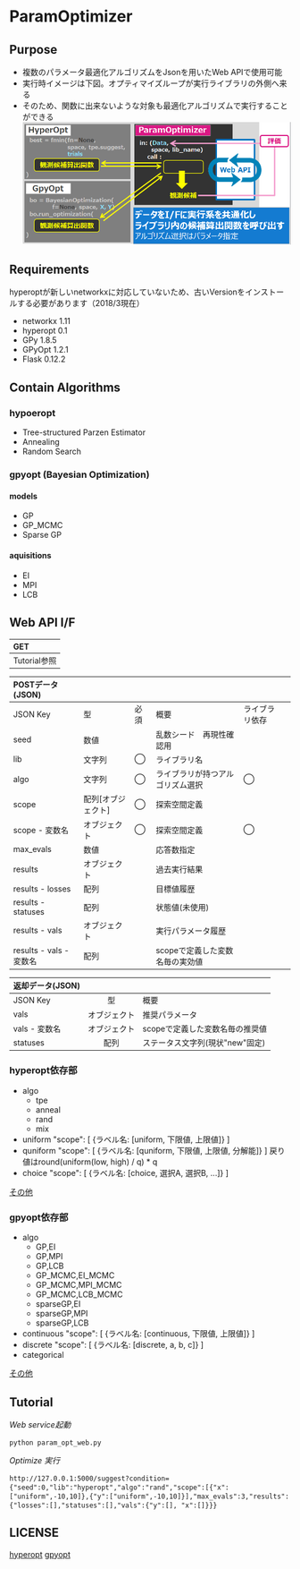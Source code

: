 # ParamOptimizer

## Purpose
+ 複数のパラメータ最適化アルゴリズムをJsonを用いたWeb APIで使用可能
+ 実行時イメージは下図。オプティマイズループが実行ライブラリの外側へ来る
+ そのため、関数に出来ないような対象も最適化アルゴリズムで実行することができる
![](imgs/StructureSummary.PNG)

## Requirements
hyperoptが新しいnetworkxに対応していないため、古いVersionをインストールする必要があります（2018/3現在）
+ networkx 1.11
+ hyperopt 0.1
+ GPy 1.8.5
+ GPyOpt 1.2.1
+ Flask 0.12.2

## Contain Algorithms
### hypoeropt
+ Tree-structured Parzen Estimator
+ Annealing
+ Random Search

### gpyopt (Bayesian Optimization)
#### models
+ GP
+ GP_MCMC
+ Sparse GP

#### aquisitions
+ EI
+ MPI
+ LCB

## Web API I/F

|GET|
|:---|
|Tutorial参照|

|POSTデータ(JSON)||||||
|:---|:---|:---|:---|:---|:---|
|JSON Key|型|必須|概要|ライブラリ依存||
|seed|数値||乱数シード　再現性確認用||
|lib|文字列|◯|ライブラリ名||
|algo|文字列|◯|ライブラリが持つアルゴリズム選択|◯|
|scope|配列[オブジェクト]|◯|探索空間定義||
|scope - 変数名|オブジェクト|◯|探索空間定義|◯|
|max_evals|数値||応答数指定||
|results|オブジェクト||過去実行結果||
|results - losses|配列||目標値履歴||
|results - statuses|配列||状態値(未使用)||
|results - vals|オブジェクト||実行パラメータ履歴||
|results - vals - 変数名|配列||scopeで定義した変数名毎の実効値|||



|返却データ(JSON)|||
|:---|:-:|:---|
|JSON Key|型|概要|
|vals|オブジェクト|推奨パラメータ|
|vals - 変数名|オブジェクト|scopeで定義した変数名毎の推奨値|
|statuses|配列|ステータス文字列(現状"new"固定)|




### hyperopt依存部
+ algo
  + tpe
  + anneal
  + rand
  + mix
+ uniform
        "scope": [
          {ラベル名: [uniform, 下限値, 上限値]}
        ]
+ quniform
        "scope": [
          {ラベル名: [quniform, 下限値, 上限値, 分解能]}
        ]
      戻り値はround(uniform(low, high) / q) * q
+ choice
        "scope": [
          {ラベル名: [choice, 選択A, 選択B, ...]}
        ]

[その他](https://github.com/hyperopt/hyperopt/wiki/FMin)

### gpyopt依存部
+ algo
  + GP,EI
  + GP,MPI
  + GP,LCB
  + GP_MCMC,EI_MCMC
  + GP_MCMC,MPI_MCMC
  + GP_MCMC,LCB_MCMC
  + sparseGP,EI
  + sparseGP,MPI
  + sparseGP,LCB
+ continuous
        "scope": [
          {ラベル名: [continuous, 下限値, 上限値]}
        ]
+ discrete
        "scope": [
          {ラベル名: [discrete, a, b, c]}
        ]
+ categorical

[その他](http://sheffieldml.github.io/GPyOpt/tutorial/index.html)


## Tutorial
*Web service起動*
```
python param_opt_web.py
```
*Optimize 実行*
```
http://127.0.0.1:5000/suggest?condition={"seed":0,"lib":"hyperopt","algo":"rand","scope":[{"x":["uniform",-10,10]},{"y":["uniform",-10,10]}],"max_evals":3,"results":{"losses":[],"statuses":[],"vals":{"y":[], "x":[]}}}
```

## LICENSE
[hyperopt](https://github.com/hyperopt/hyperopt/blob/master/LICENSE.txt)
[gpyopt](https://github.com/SheffieldML/GPyOpt/blob/master/LICENSE.txt)
